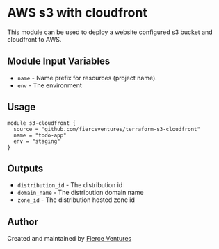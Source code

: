 # AWS s3 with cloudfront

This module can be used to deploy a website configured s3 bucket and cloudfront to AWS.

Module Input Variables
----------------------

- `name` - Name prefix for resources (project name).
- `env` - The environment 

Usage 
-----

```hcl
module s3-cloudfront {
  source = "github.com/fierceventures/terraform-s3-cloudfront"
  name = "todo-app"
  env = "staging"
}
```

Outputs
-------
- `distribution_id` - The distribution id
- `domain_name` - The distribution domain name
- `zone_id` - The distribution hosted zone id

Author
------
Created and maintained by [Fierce Ventures](https://github.com/fierceventures/)
